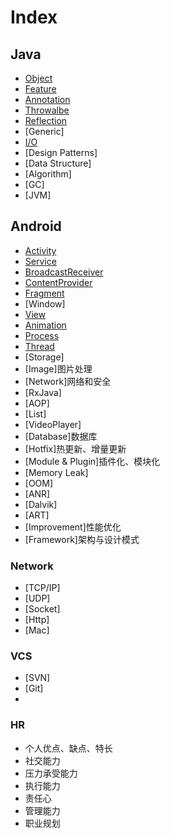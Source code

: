 # Index

## Java
- [Object](docs/java/Object.md)
- [Feature](docs/java/Feature.md)
- [Annotation](docs/java/Annotation.md)
- [Throwalbe](docs/java/Throwable.md)
- [Reflection](docs/java/Reflection.md)
- [Generic]
- [I/O](docs/java/IO.md)
- [Design Patterns]
- [Data Structure]
- [Algorithm]
- [GC]
- [JVM]

## Android
- [Activity](docs/android/Activity.md)
- [Service](docs/android/Service.md)
- [BroadcastReceiver](docs/android/BroadcastReceiver.md)
- [ContentProvider](docs/android/ContentProvider.md)
- [Fragment](docs/android/Fragment.md)
- [Window]
- [View](docs/android/View.md)
- [Animation](docs/android/Animation.md)
- [Process](docs/android/Process.md)
- [Thread](docs/android/Thread.md)
- [Storage]
- [Image]图片处理
- [Network]网络和安全
- [RxJava]
- [AOP]
- [List]
- [VideoPlayer]
- [Database]数据库
- [Hotfix]热更新、增量更新
- [Module & Plugin]插件化、模块化
- [Memory Leak]
- [OOM]
- [ANR]
- [Dalvik]
- [ART]
- [Improvement]性能优化
- [Framework]架构与设计模式

### Network
- [TCP/IP]
- [UDP]
- [Socket]
- [Http]
- [Mac]

### VCS
- [SVN]
- [Git]
-

### HR
- 个人优点、缺点、特长
- 社交能力
- 压力承受能力
- 执行能力
- 责任心
- 管理能力
- 职业规划